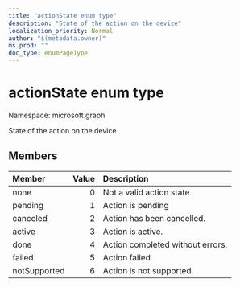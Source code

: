 ```yaml
---
title: "actionState enum type"
description: "State of the action on the device"
localization_priority: Normal
author: "$(metadata.owner)"
ms.prod: ""
doc_type: enumPageType
---
```


# actionState enum type

Namespace: microsoft.graph

State of the action on the device

## Members

| Member       | Value | Description                      |
| :----------- | ----: | :------------------------------- |
| none         | 0     | Not a valid action state         |
| pending      | 1     | Action is pending                |
| canceled     | 2     | Action has been cancelled.       |
| active       | 3     | Action is active.                |
| done         | 4     | Action completed without errors. |
| failed       | 5     | Action failed                    |
| notSupported | 6     | Action is not supported.         |
